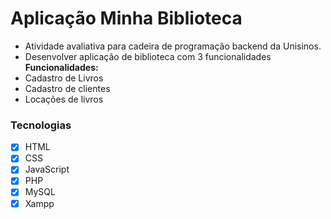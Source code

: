 # Aplicação Minha Biblioteca

- Atividade avaliativa para cadeira de programação backend da Unisinos.
- Desenvolver aplicação de biblioteca com 3 funcionalidades
**Funcionalidades:**
- Cadastro de Livros
- Cadastro de clientes
- Locações de livros

### Tecnologias 

- [X] HTML
- [X] CSS
- [X] JavaScript
- [X] PHP
- [X] MySQL
- [X] Xampp
